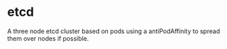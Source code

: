 # etcd 

A three node etcd cluster based on pods using a antiPodAffinity to spread them over nodes if possible.
